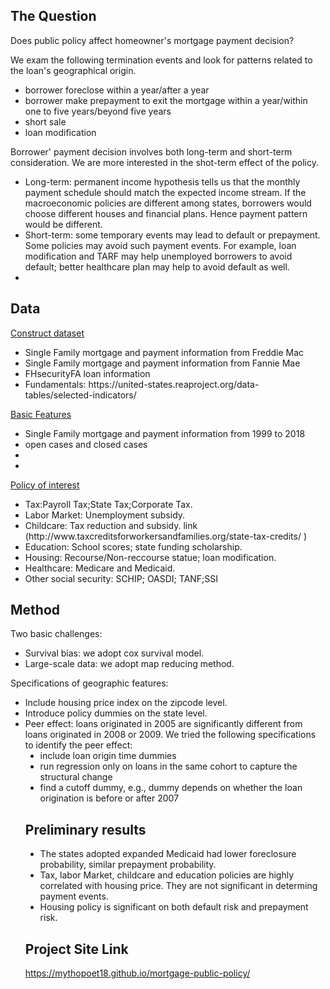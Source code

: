 ## The Question
Does public policy affect homeowner's mortgage payment decision?<br>

We exam the following termination events and look for patterns related to the loan's geographical origin.
<ul type="disc">
	<li>borrower foreclose within a year/after a year</li>
	<li>borrower make prepayment to exit the mortgage within a year/within one to five years/beyond five years</li>
	<li>short sale </li>
	<li>loan modification</li>
</ul>
  
Borrower' payment decision involves both long-term and short-term consideration. We are more interested in the shot-term effect of the policy.
<ul type="disc">
	<li>Long-term: permanent income hypothesis tells us that the monthly payment schedule should match the expected income stream. If the macroeconomic policies are different among states, borrowers would choose different houses and financial plans. Hence payment pattern would be different.</li>
	<li>Short-term: some temporary events may lead to default or prepayment. Some policies may avoid such payment events. For example, loan modification and TARF may help unemployed borrowers to avoid default; better healthcare plan may help to avoid default as well. </li>
	<li></li>
</ul>

## Data

[Construct dataset](https://placehold.it/15/c5f015/000000?text=+)<br>
<ul type="disc">
	<li>Single Family mortgage and payment information from Freddie Mac</li>
	<li>Single Family mortgage and payment information from Fannie Mae</li>
	<li>FHsecurityFA loan information</li>
	<li>Fundamentals: https://united-states.reaproject.org/data-tables/selected-indicators/</li>
</ul>
 
[Basic Features](https://placehold.it/15/c5f015/000000?text=+)<br>
<ul type="disc">
	<li>Single Family mortgage and payment information from 1999 to 2018</li>
	<li>  open cases and closed cases</li>
	<li></li>
	<li></li>
</ul>

[Policy of interest](https://placehold.it/15/c5f015/000000?text=+)<br>
<ul type="disc">
	<li>Tax:Payroll Tax;State Tax;Corporate Tax. </li>
	<li>Labor Market: Unemployment subsidy. </li>
	<li>Childcare: Tax reduction and subsidy. link (http://www.taxcreditsforworkersandfamilies.org/state-tax-credits/
) </li>
	<li>Education: School scores; state funding scholarship. </li>
	<li>Housing: Recourse/Non-reccourse statue; loan modification.</li>
	<li>Healthcare: Medicare and Medicaid. </li>
	<li>Other social security: SCHIP; OASDI; TANF;SSI</li>
</ul>

## Method
Two basic challenges:
<ul type="disc">
	<li> Survival bias: we adopt cox survival model. </li>
	<li> Large-scale data: we adopt map reducing method. </li>
</ul>

Specifications of geographic features:
<ul type="disc">
	<li> Include housing price index on the zipcode level.</li>
	<li> Introduce policy dummies on the state level. </li>
	<li> Peer effect: loans originated in 2005 are significantly different from loans originated in 2008 or 2009. We tried the following specifications to identify the peer effect: 
	<ul type="disc">
		<li>include loan origin time dummies</li>
		<li>run regression only on loans in the same cohort to capture the structural change</li>
		<li>find a cutoff dummy, e.g., dummy depends on whether the loan origination is before or after 2007</li>
		</li>
</ul>

## Preliminary results
<ul type="disc">
	<li>The states adopted expanded Medicaid had lower foreclosure probability, similar prepayment probability.</li>
	<li>Tax, labor Market, childcare and education policies are highly correlated with housing price. They are not significant in determing payment events.</li>
	<li>Housing policy is significant on both default risk and prepayment risk.</li>
</ul>
  
## Project Site Link
https://mythopoet18.github.io/mortgage-public-policy/ <br>

